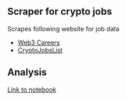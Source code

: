 ## Scraper for crypto jobs

Scrapes following website for job data

- [Web3 Careers](https://web3.career/)
- [CryptoJobsList](https://cryptojobslist.com/)

## Analysis

[Link to notebook](https://colab.research.google.com/drive/1Igx9HxwsjXptSFJ_3J0DrKbsNZABJtB7?usp=sharing)